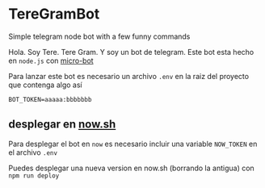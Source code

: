 # TereGramBot
Simple telegram node bot with a few funny commands

Hola. Soy Tere. Tere Gram. Y soy un bot de telegram. Este bot esta hecho en `node.js` con [micro-bot](https://npm.im/micro-bot)

Para lanzar este bot es necesario un archivo `.env` en la raiz del proyecto que contenga algo así
```
BOT_TOKEN=aaaaa:bbbbbbb
```

## desplegar en [now.sh](https://now.sh)
Para desplegar el bot en `now` es necesario incluir una variable `NOW_TOKEN` en el archivo `.env`

Puedes desplegar una nueva version en now.sh (borrando la antigua) con `npm run deploy`
